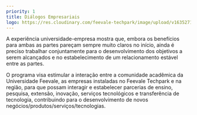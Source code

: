 ```yaml
---
priority: 1
title: Diálogos Empresariais
logo: https://res.cloudinary.com/feevale-techpark/image/upload/v1635271451/logo-dialogos-empresariais.png
---
```

A experiência universidade-empresa mostra que, embora os benefícios para ambas as partes pareçam sempre muito claros no início, ainda é preciso trabalhar conjuntamente para o desenvolvimento dos objetivos a serem alcançados e no estabelecimento de um relacionamento estável entre as partes.


O programa visa estimular a interação entre a comunidade acadêmica da Universidade Feevale, as empresas instaladas no Feevale Techpark e na região, para que possam interagir e estabelecer parcerias de ensino, pesquisa, extensão, inovação, serviços tecnológicos e transferência de tecnologia, contribuindo para o desenvolvimento de novos negócios/produtos/serviços/tecnologias.
